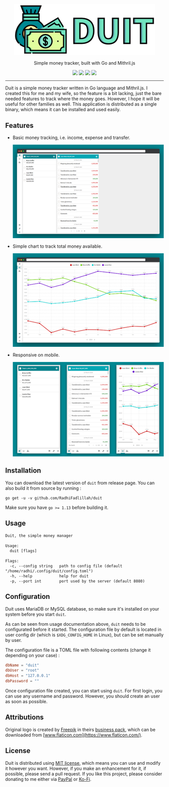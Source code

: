 <p align="center">
	<img src="https://raw.githubusercontent.com/RadhiFadlillah/duit/master/docs/readme/logo.png" alt="Duit" width="450">
</p>
<p align="center">Simple money tracker, built with Go and Mithril.js</p>
<p align="center">
	<a href="https://choosealicense.com/licenses/mit"><img src="https://img.shields.io/static/v1?label=license&message=MIT&color=5fa6b0"></a>
	<a href="https://goreportcard.com/report/github.com/RadhiFadlillah/duit"><img src="https://goreportcard.com/badge/github.com/RadhiFadlillah/duit"></a>
	<a href="https://www.paypal.me/RadhiFadlillah"><img src="https://img.shields.io/static/v1?label=donate&message=PayPal&color=00457C&logo=paypal"></a>
	<a href="https://ko-fi.com/radhifadlillah"><img src="https://img.shields.io/static/v1?label=donate&message=Ko-fi&color=F16061&logo=ko-fi"></a>
</p>

---

Duit is a simple money tracker written in Go language and Mithril.js. I created this for me and my wife, so the feature is a bit lacking, just the bare needed features to track where the money goes. However, I hope it will be useful for other families as well. This application is distributed as a single binary, which means it can be installed and used easily.

## Features

- Basic money tracking, i.e. income, expense and transfer.

   ![Basic money tracking](https://raw.githubusercontent.com/RadhiFadlillah/duit/master/docs/readme/basic-list.png)

- Simple chart to track total money available.

   ![Simple chart](https://raw.githubusercontent.com/RadhiFadlillah/duit/master/docs/readme/simple-chart.png)

- Responsive on mobile.

   ![Mobile responsive](https://raw.githubusercontent.com/RadhiFadlillah/duit/master/docs/readme/mobile.png)

## Installation

You can download the latest version of `duit` from release page. You can also build it from source by running :

```
go get -u -v github.com/RadhiFadlillah/duit
```

Make sure you have `go >= 1.13` before building it.

## Usage

```
Duit, the simple money manager

Usage:
  duit [flags]

Flags:
  -c, --config string   path to config file (default "/home/radhi/.config/duit/config.toml")
  -h, --help            help for duit
  -p, --port int        port used by the server (default 8080)
```

## Configuration

Duit uses MariaDB or MySQL database, so make sure it's installed on your system before you start `duit`. 

As can be seen from usage documentation above, `duit` needs to be configurated before it started. The configuration file by default is located in user config dir (which is `$XDG_CONFIG_HOME` in Linux), but can be set manually by user.

The configuration file is a TOML file with following contents (change it depending on your case) :

```toml
dbName = "duit"
dbUser = "root"
dbHost = "127.0.0.1"
dbPassword = ""
```

Once configuration file created, you can start using `duit`. For first login, you can use any username and password. However, you should create an user as soon as possible.

## Attributions

Original logo is created by [Freepik](https://www.flaticon.com/authors/freepik) in theirs [business pack](https://www.flaticon.com/packs/business-471), which can be downloaded from [www.flaticon.com](https://www.flaticon.com/).

## License

Duit is distributed using [MIT license](https://choosealicense.com/licenses/mit/), which means you can use and modify it however you want. However, if you make an enhancement for it, if possible, please send a pull request. If you like this project, please consider donating to me either via [PayPal](https://www.paypal.me/RadhiFadlillah) or [Ko-Fi](https://ko-fi.com/radhifadlillah).